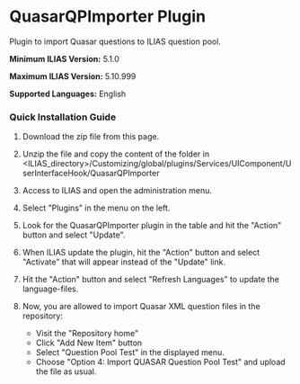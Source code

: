 # QuasarQPImporter Plugin

Plugin to import Quasar questions to ILIAS question pool.

**Minimum ILIAS Version:**
5.1.0

**Maximum ILIAS Version:**
5.10.999

**Supported Languages:**
English

### Quick Installation Guide
1. Download the zip file from this page.

2. Unzip the file and copy the content of the folder in <ILIAS_directory>/Customizing/global/plugins/Services/UIComponent/UserInterfaceHook/QuasarQPImporter

3. Access to ILIAS and open the administration menu.

4. Select "Plugins" in the menu on the left.

5. Look for the QuasarQPImporter plugin in the table and hit the "Action" button and select "Update".

6. When ILIAS update the plugin, hit the "Action" button and select "Activate" that will appear instead of the "Update" link.

7. Hit the "Action" button and select "Refresh Languages" to update the language-files.

8. Now, you are allowed to import Quasar XML question files in the repository:

    - Visit the "Repository home"
    - Click "Add New Item" button
    - Select "Question Pool Test" in the displayed menu.
    - Choose "Option 4: Import QUASAR Question Pool Test" and upload the file as usual.